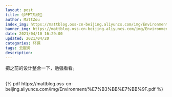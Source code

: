 ```yaml
---
layout: post
title: 😏PPT系统🤣
author: MattZou
index_img: https://mattblog.oss-cn-beijing.aliyuncs.com/img/Environment/%E7%B3%BB%E7%BB%9F_Page_01.jpg/bg
banner_img: https://mattblog.oss-cn-beijing.aliyuncs.com/img/Environment/%E7%B3%BB%E7%BB%9F_Page_02.jpg/bg
date: 2021/04/10 16:29:00
updated: 2021/04/20
categories: 环保
tags: 云服务
description:
---
```


把之前的设计整合一下，勉强看看。

<br>
{% pdf https://mattblog.oss-cn-beijing.aliyuncs.com/img/Environment/%E7%B3%BB%E7%BB%9F.pdf %}
<br>